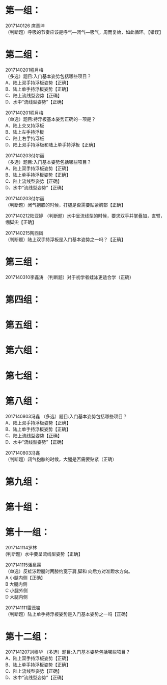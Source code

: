 # 第一组：
2017140126 席章坤  
（判断题）呼吸的节奏应该是呼气—闭气—吸气，周而复始，如此循环。【错误】  
# 第二组：
2017140201程月梅  
（多选）题目:入门基本姿势包括哪些项目？  
A、陆上双手持浮板姿势【正确】  
B、陆上单手持浮板姿势【正确】  
C、陆上流线型姿势【正确】  
D、水中“流线型姿势”【正确】

2017140201程月梅  
（单选）题目:持浮板基本姿势正确的一项是？    
A、陆上交叉持浮板  
B、陆上左手持浮板  
C、陆上右手持浮板  
D、陆上双手持浮板和陆上单手持浮板【正确】

2017140203付尔丽  
（多选）题目:入门基本姿势包括哪些项目？    
A、陆上双手持浮板姿势【正确】  
B、陆上单手持浮板姿势【正确】   
C、陆上流线型姿势【正确】   
D、水中“流线型姿势”【正确】  

2017140203付尔丽  
（判断题）闭气抱膝的时候，打腿是否需要贴紧胸部【正确】


2017140212陆亚婷
（判断题）水中呈流线型的时候，要求双手并掌叠加，直臂，绷脚尖【正确】

2017140215陶西凤  
（判断题）陆上双手持浮板是入门基本姿势之一吗？【正确】  

# 第三组：
2017140310李鑫涛
（判断题）对于初学者蛙泳更适合学（正确）

# 第四组：
# 第五组：
# 第六组：
# 第七组：
# 第八组：
2017140803冯鑫 
（多选）题目:入门基本姿势包括哪些项目？  
A、陆上双手持浮板姿势【正确】  
B、陆上单手持浮板姿势【正确】  
C、陆上流线型姿势【正确】  
D、水中“流线型姿势”【正确】

2017140803冯鑫  
（判断题）闭气抱膝的时候，大腿是否需要贴紧（正确）
# 第九组：
# 第十组：
# 第十一组：

2017141114罗林  
(判断题）水中要呈流线型姿势【正确】  

2017141115潘泉霖  
（单选）反蛙泳蹬腿时两膝约宽于肩,脚和   向后方对准蹬水方向。  
A 小腿内侧【正确】  
B 大腿内侧  
C 小腿外侧  
D 大腿内侧  

2017141111雷蕊铭  
（判断题）陆上单手持浮板姿势是入门基本姿势之一吗【正确】  


# 第十二组：
2017141207刘穆华
（多选）题目:入门基本姿势包括哪些项目？  
A、陆上双手持浮板姿势【正确】  
B、陆上单手持浮板姿势【正确】  
C、陆上流线型姿势【正确】  
D、水中“流线型姿势”【正确】
